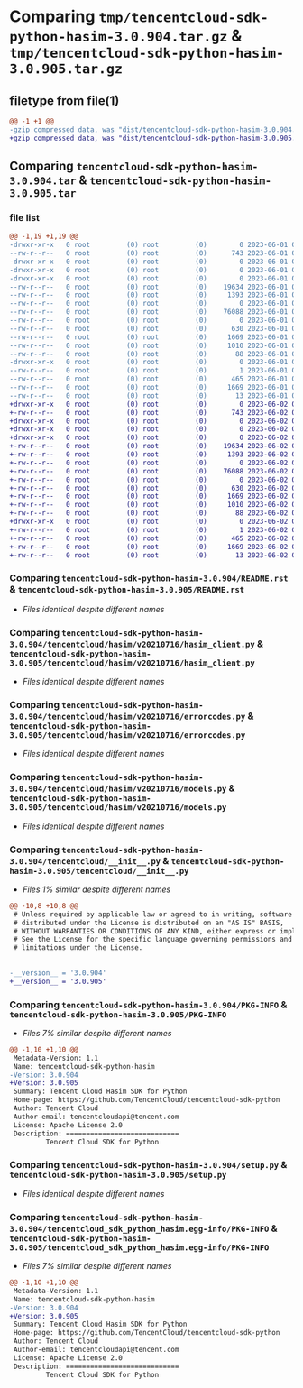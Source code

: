 # Comparing `tmp/tencentcloud-sdk-python-hasim-3.0.904.tar.gz` & `tmp/tencentcloud-sdk-python-hasim-3.0.905.tar.gz`

## filetype from file(1)

```diff
@@ -1 +1 @@
-gzip compressed data, was "dist/tencentcloud-sdk-python-hasim-3.0.904.tar", last modified: Thu Jun  1 02:36:17 2023, max compression
+gzip compressed data, was "dist/tencentcloud-sdk-python-hasim-3.0.905.tar", last modified: Fri Jun  2 00:30:00 2023, max compression
```

## Comparing `tencentcloud-sdk-python-hasim-3.0.904.tar` & `tencentcloud-sdk-python-hasim-3.0.905.tar`

### file list

```diff
@@ -1,19 +1,19 @@
-drwxr-xr-x   0 root         (0) root         (0)        0 2023-06-01 02:36:17.000000 tencentcloud-sdk-python-hasim-3.0.904/
--rw-r--r--   0 root         (0) root         (0)      743 2023-06-01 02:36:17.000000 tencentcloud-sdk-python-hasim-3.0.904/README.rst
-drwxr-xr-x   0 root         (0) root         (0)        0 2023-06-01 02:36:17.000000 tencentcloud-sdk-python-hasim-3.0.904/tencentcloud/
-drwxr-xr-x   0 root         (0) root         (0)        0 2023-06-01 02:36:17.000000 tencentcloud-sdk-python-hasim-3.0.904/tencentcloud/hasim/
-drwxr-xr-x   0 root         (0) root         (0)        0 2023-06-01 02:36:17.000000 tencentcloud-sdk-python-hasim-3.0.904/tencentcloud/hasim/v20210716/
--rw-r--r--   0 root         (0) root         (0)    19634 2023-06-01 02:36:17.000000 tencentcloud-sdk-python-hasim-3.0.904/tencentcloud/hasim/v20210716/hasim_client.py
--rw-r--r--   0 root         (0) root         (0)     1393 2023-06-01 02:36:17.000000 tencentcloud-sdk-python-hasim-3.0.904/tencentcloud/hasim/v20210716/errorcodes.py
--rw-r--r--   0 root         (0) root         (0)        0 2023-06-01 02:36:17.000000 tencentcloud-sdk-python-hasim-3.0.904/tencentcloud/hasim/v20210716/__init__.py
--rw-r--r--   0 root         (0) root         (0)    76088 2023-06-01 02:36:17.000000 tencentcloud-sdk-python-hasim-3.0.904/tencentcloud/hasim/v20210716/models.py
--rw-r--r--   0 root         (0) root         (0)        0 2023-06-01 02:36:17.000000 tencentcloud-sdk-python-hasim-3.0.904/tencentcloud/hasim/__init__.py
--rw-r--r--   0 root         (0) root         (0)      630 2023-06-01 02:36:17.000000 tencentcloud-sdk-python-hasim-3.0.904/tencentcloud/__init__.py
--rw-r--r--   0 root         (0) root         (0)     1669 2023-06-01 02:36:17.000000 tencentcloud-sdk-python-hasim-3.0.904/PKG-INFO
--rw-r--r--   0 root         (0) root         (0)     1010 2023-06-01 02:36:17.000000 tencentcloud-sdk-python-hasim-3.0.904/setup.py
--rw-r--r--   0 root         (0) root         (0)       88 2023-06-01 02:36:17.000000 tencentcloud-sdk-python-hasim-3.0.904/setup.cfg
-drwxr-xr-x   0 root         (0) root         (0)        0 2023-06-01 02:36:17.000000 tencentcloud-sdk-python-hasim-3.0.904/tencentcloud_sdk_python_hasim.egg-info/
--rw-r--r--   0 root         (0) root         (0)        1 2023-06-01 02:36:17.000000 tencentcloud-sdk-python-hasim-3.0.904/tencentcloud_sdk_python_hasim.egg-info/dependency_links.txt
--rw-r--r--   0 root         (0) root         (0)      465 2023-06-01 02:36:17.000000 tencentcloud-sdk-python-hasim-3.0.904/tencentcloud_sdk_python_hasim.egg-info/SOURCES.txt
--rw-r--r--   0 root         (0) root         (0)     1669 2023-06-01 02:36:17.000000 tencentcloud-sdk-python-hasim-3.0.904/tencentcloud_sdk_python_hasim.egg-info/PKG-INFO
--rw-r--r--   0 root         (0) root         (0)       13 2023-06-01 02:36:17.000000 tencentcloud-sdk-python-hasim-3.0.904/tencentcloud_sdk_python_hasim.egg-info/top_level.txt
+drwxr-xr-x   0 root         (0) root         (0)        0 2023-06-02 00:30:00.000000 tencentcloud-sdk-python-hasim-3.0.905/
+-rw-r--r--   0 root         (0) root         (0)      743 2023-06-02 00:30:00.000000 tencentcloud-sdk-python-hasim-3.0.905/README.rst
+drwxr-xr-x   0 root         (0) root         (0)        0 2023-06-02 00:30:00.000000 tencentcloud-sdk-python-hasim-3.0.905/tencentcloud/
+drwxr-xr-x   0 root         (0) root         (0)        0 2023-06-02 00:30:00.000000 tencentcloud-sdk-python-hasim-3.0.905/tencentcloud/hasim/
+drwxr-xr-x   0 root         (0) root         (0)        0 2023-06-02 00:30:00.000000 tencentcloud-sdk-python-hasim-3.0.905/tencentcloud/hasim/v20210716/
+-rw-r--r--   0 root         (0) root         (0)    19634 2023-06-02 00:30:00.000000 tencentcloud-sdk-python-hasim-3.0.905/tencentcloud/hasim/v20210716/hasim_client.py
+-rw-r--r--   0 root         (0) root         (0)     1393 2023-06-02 00:30:00.000000 tencentcloud-sdk-python-hasim-3.0.905/tencentcloud/hasim/v20210716/errorcodes.py
+-rw-r--r--   0 root         (0) root         (0)        0 2023-06-02 00:30:00.000000 tencentcloud-sdk-python-hasim-3.0.905/tencentcloud/hasim/v20210716/__init__.py
+-rw-r--r--   0 root         (0) root         (0)    76088 2023-06-02 00:30:00.000000 tencentcloud-sdk-python-hasim-3.0.905/tencentcloud/hasim/v20210716/models.py
+-rw-r--r--   0 root         (0) root         (0)        0 2023-06-02 00:30:00.000000 tencentcloud-sdk-python-hasim-3.0.905/tencentcloud/hasim/__init__.py
+-rw-r--r--   0 root         (0) root         (0)      630 2023-06-02 00:30:00.000000 tencentcloud-sdk-python-hasim-3.0.905/tencentcloud/__init__.py
+-rw-r--r--   0 root         (0) root         (0)     1669 2023-06-02 00:30:00.000000 tencentcloud-sdk-python-hasim-3.0.905/PKG-INFO
+-rw-r--r--   0 root         (0) root         (0)     1010 2023-06-02 00:30:00.000000 tencentcloud-sdk-python-hasim-3.0.905/setup.py
+-rw-r--r--   0 root         (0) root         (0)       88 2023-06-02 00:30:00.000000 tencentcloud-sdk-python-hasim-3.0.905/setup.cfg
+drwxr-xr-x   0 root         (0) root         (0)        0 2023-06-02 00:30:00.000000 tencentcloud-sdk-python-hasim-3.0.905/tencentcloud_sdk_python_hasim.egg-info/
+-rw-r--r--   0 root         (0) root         (0)        1 2023-06-02 00:30:00.000000 tencentcloud-sdk-python-hasim-3.0.905/tencentcloud_sdk_python_hasim.egg-info/dependency_links.txt
+-rw-r--r--   0 root         (0) root         (0)      465 2023-06-02 00:30:00.000000 tencentcloud-sdk-python-hasim-3.0.905/tencentcloud_sdk_python_hasim.egg-info/SOURCES.txt
+-rw-r--r--   0 root         (0) root         (0)     1669 2023-06-02 00:30:00.000000 tencentcloud-sdk-python-hasim-3.0.905/tencentcloud_sdk_python_hasim.egg-info/PKG-INFO
+-rw-r--r--   0 root         (0) root         (0)       13 2023-06-02 00:30:00.000000 tencentcloud-sdk-python-hasim-3.0.905/tencentcloud_sdk_python_hasim.egg-info/top_level.txt
```

### Comparing `tencentcloud-sdk-python-hasim-3.0.904/README.rst` & `tencentcloud-sdk-python-hasim-3.0.905/README.rst`

 * *Files identical despite different names*

### Comparing `tencentcloud-sdk-python-hasim-3.0.904/tencentcloud/hasim/v20210716/hasim_client.py` & `tencentcloud-sdk-python-hasim-3.0.905/tencentcloud/hasim/v20210716/hasim_client.py`

 * *Files identical despite different names*

### Comparing `tencentcloud-sdk-python-hasim-3.0.904/tencentcloud/hasim/v20210716/errorcodes.py` & `tencentcloud-sdk-python-hasim-3.0.905/tencentcloud/hasim/v20210716/errorcodes.py`

 * *Files identical despite different names*

### Comparing `tencentcloud-sdk-python-hasim-3.0.904/tencentcloud/hasim/v20210716/models.py` & `tencentcloud-sdk-python-hasim-3.0.905/tencentcloud/hasim/v20210716/models.py`

 * *Files identical despite different names*

### Comparing `tencentcloud-sdk-python-hasim-3.0.904/tencentcloud/__init__.py` & `tencentcloud-sdk-python-hasim-3.0.905/tencentcloud/__init__.py`

 * *Files 1% similar despite different names*

```diff
@@ -10,8 +10,8 @@
 # Unless required by applicable law or agreed to in writing, software
 # distributed under the License is distributed on an "AS IS" BASIS,
 # WITHOUT WARRANTIES OR CONDITIONS OF ANY KIND, either express or implied.
 # See the License for the specific language governing permissions and
 # limitations under the License.
 
 
-__version__ = '3.0.904'
+__version__ = '3.0.905'
```

### Comparing `tencentcloud-sdk-python-hasim-3.0.904/PKG-INFO` & `tencentcloud-sdk-python-hasim-3.0.905/PKG-INFO`

 * *Files 7% similar despite different names*

```diff
@@ -1,10 +1,10 @@
 Metadata-Version: 1.1
 Name: tencentcloud-sdk-python-hasim
-Version: 3.0.904
+Version: 3.0.905
 Summary: Tencent Cloud Hasim SDK for Python
 Home-page: https://github.com/TencentCloud/tencentcloud-sdk-python
 Author: Tencent Cloud
 Author-email: tencentcloudapi@tencent.com
 License: Apache License 2.0
 Description: ============================
         Tencent Cloud SDK for Python
```

### Comparing `tencentcloud-sdk-python-hasim-3.0.904/setup.py` & `tencentcloud-sdk-python-hasim-3.0.905/setup.py`

 * *Files identical despite different names*

### Comparing `tencentcloud-sdk-python-hasim-3.0.904/tencentcloud_sdk_python_hasim.egg-info/PKG-INFO` & `tencentcloud-sdk-python-hasim-3.0.905/tencentcloud_sdk_python_hasim.egg-info/PKG-INFO`

 * *Files 7% similar despite different names*

```diff
@@ -1,10 +1,10 @@
 Metadata-Version: 1.1
 Name: tencentcloud-sdk-python-hasim
-Version: 3.0.904
+Version: 3.0.905
 Summary: Tencent Cloud Hasim SDK for Python
 Home-page: https://github.com/TencentCloud/tencentcloud-sdk-python
 Author: Tencent Cloud
 Author-email: tencentcloudapi@tencent.com
 License: Apache License 2.0
 Description: ============================
         Tencent Cloud SDK for Python
```

